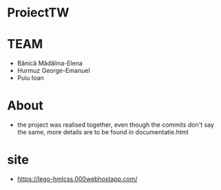 # ProiectTW
# TEAM
- Bănică Mădălina-Elena
- Hurmuz George-Emanuel
- Puiu Ioan

# About
- the project was realised together, even though the commits don't say the same, more details are to be found in documentatie.html

# site
- https://lego-hmlcss.000webhostapp.com/

